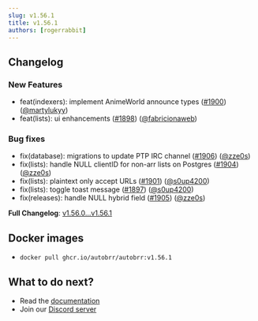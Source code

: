 ```yaml
---
slug: v1.56.1
title: v1.56.1
authors: [rogerrabbit]
---
```


## Changelog

### New Features

* feat(indexers): implement AnimeWorld announce types ([#1900](https://github.com/autobrr/autobrr/pull/1900)) ([@martylukyy](https://github.com/martylukyy))
* feat(lists): ui enhancements ([#1898](https://github.com/autobrr/autobrr/pull/1898)) ([@fabricionaweb](https://github.com/fabricionaweb))

### Bug fixes

* fix(database): migrations to update PTP IRC channel ([#1906](https://github.com/autobrr/autobrr/pull/1906)) ([@zze0s](https://github.com/zze0s))
* fix(lists): handle NULL clientID for non-arr lists on Postgres ([#1904](https://github.com/autobrr/autobrr/pull/1904)) ([@zze0s](https://github.com/zze0s))
* fix(lists): plaintext only accept URLs ([#1901](https://github.com/autobrr/autobrr/pull/1901)) ([@s0up4200](https://github.com/s0up4200))
* fix(lists): toggle toast message ([#1897](https://github.com/autobrr/autobrr/pull/1897)) ([@s0up4200](https://github.com/s0up4200))
* fix(releases): handle NULL hybrid field ([#1905](https://github.com/autobrr/autobrr/pull/1905)) ([@zze0s](https://github.com/zze0s))

**Full Changelog**: [v1.56.0...v1.56.1](https://github.com/autobrr/autobrr/compare/v1.56.0...v1.56.1)

## Docker images

* `docker pull ghcr.io/autobrr/autobrr:v1.56.1`

## What to do next?

* Read the [documentation](https://autobrr.com)
* Join our [Discord server](https://discord.gg/8s5d8pFhba)
